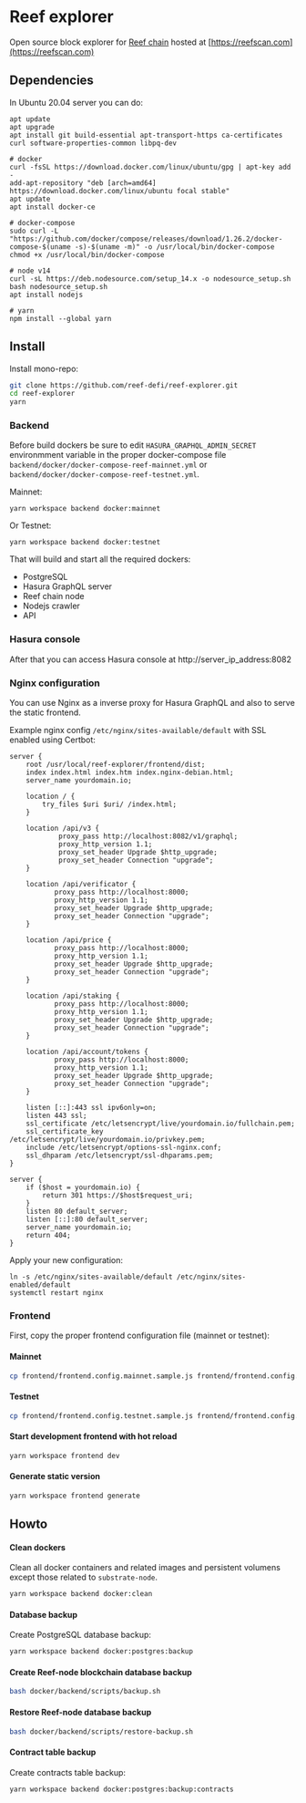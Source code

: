 # Reef explorer

Open source block explorer for [Reef chain](https://reef.finance) hosted at [https://reefscan.com](https://reefscan.com)

## Dependencies

In Ubuntu 20.04 server you can do:

```
apt update
apt upgrade
apt install git build-essential apt-transport-https ca-certificates curl software-properties-common libpq-dev

# docker
curl -fsSL https://download.docker.com/linux/ubuntu/gpg | apt-key add -
add-apt-repository "deb [arch=amd64] https://download.docker.com/linux/ubuntu focal stable"
apt update
apt install docker-ce

# docker-compose
sudo curl -L "https://github.com/docker/compose/releases/download/1.26.2/docker-compose-$(uname -s)-$(uname -m)" -o /usr/local/bin/docker-compose
chmod +x /usr/local/bin/docker-compose

# node v14
curl -sL https://deb.nodesource.com/setup_14.x -o nodesource_setup.sh
bash nodesource_setup.sh
apt install nodejs

# yarn
npm install --global yarn
```

## Install

Install mono-repo:

```bash
git clone https://github.com/reef-defi/reef-explorer.git
cd reef-explorer
yarn
```

### Backend

Before build dockers be sure to edit `HASURA_GRAPHQL_ADMIN_SECRET` environmment variable in the proper docker-compose file `backend/docker/docker-compose-reef-mainnet.yml` or `backend/docker/docker-compose-reef-testnet.yml`.

Mainnet:

```
yarn workspace backend docker:mainnet
```

Or Testnet:

```
yarn workspace backend docker:testnet
```

That will build and start all the required dockers:

- PostgreSQL
- Hasura GraphQL server
- Reef chain node
- Nodejs crawler
- API

### Hasura console

After that you can access Hasura console at http://server_ip_address:8082

### Nginx configuration

You can use Nginx as a inverse proxy for Hasura GraphQL and also to serve the static frontend.

Example nginx config `/etc/nginx/sites-available/default` with SSL enabled using Certbot:

```
server {
    root /usr/local/reef-explorer/frontend/dist;
    index index.html index.htm index.nginx-debian.html;
    server_name yourdomain.io;

    location / {
        try_files $uri $uri/ /index.html;
    }

    location /api/v3 {
            proxy_pass http://localhost:8082/v1/graphql;
            proxy_http_version 1.1;
            proxy_set_header Upgrade $http_upgrade;
            proxy_set_header Connection "upgrade";
    }

    location /api/verificator {
           proxy_pass http://localhost:8000;
           proxy_http_version 1.1;
           proxy_set_header Upgrade $http_upgrade;
           proxy_set_header Connection "upgrade";
    }

    location /api/price {
           proxy_pass http://localhost:8000;
           proxy_http_version 1.1;
           proxy_set_header Upgrade $http_upgrade;
           proxy_set_header Connection "upgrade";
    }

    location /api/staking {
           proxy_pass http://localhost:8000;
           proxy_http_version 1.1;
           proxy_set_header Upgrade $http_upgrade;
           proxy_set_header Connection "upgrade";
    }

    location /api/account/tokens {
           proxy_pass http://localhost:8000;
           proxy_http_version 1.1;
           proxy_set_header Upgrade $http_upgrade;
           proxy_set_header Connection "upgrade";
    }

    listen [::]:443 ssl ipv6only=on;
    listen 443 ssl;
    ssl_certificate /etc/letsencrypt/live/yourdomain.io/fullchain.pem;
    ssl_certificate_key /etc/letsencrypt/live/yourdomain.io/privkey.pem;
    include /etc/letsencrypt/options-ssl-nginx.conf;
    ssl_dhparam /etc/letsencrypt/ssl-dhparams.pem;
}

server {
    if ($host = yourdomain.io) {
        return 301 https://$host$request_uri;
    }
    listen 80 default_server;
    listen [::]:80 default_server;
    server_name yourdomain.io;
    return 404;
}
```

Apply your new configuration:

```
ln -s /etc/nginx/sites-available/default /etc/nginx/sites-enabled/default
systemctl restart nginx
```

### Frontend

First, copy the proper frontend configuration file (mainnet or testnet):

#### Mainnet

```bash
cp frontend/frontend.config.mainnet.sample.js frontend/frontend.config.js
```

#### Testnet

```bash
cp frontend/frontend.config.testnet.sample.js frontend/frontend.config.js
```

#### Start development frontend with hot reload

```bash
yarn workspace frontend dev
```

#### Generate static version

```bash
yarn workspace frontend generate
```

## Howto

#### Clean dockers

Clean all docker containers and related images and persistent volumens except those related to `substrate-node`.

```bash
yarn workspace backend docker:clean
```

#### Database backup

Create PostgreSQL database backup:

```bash
yarn workspace backend docker:postgres:backup
```

#### Create Reef-node blockchain database backup

```bash
bash docker/backend/scripts/backup.sh
```

#### Restore Reef-node database backup

```bash
bash docker/backend/scripts/restore-backup.sh
```

#### Contract table backup

Create contracts table backup:

```bash
yarn workspace backend docker:postgres:backup:contracts
```
